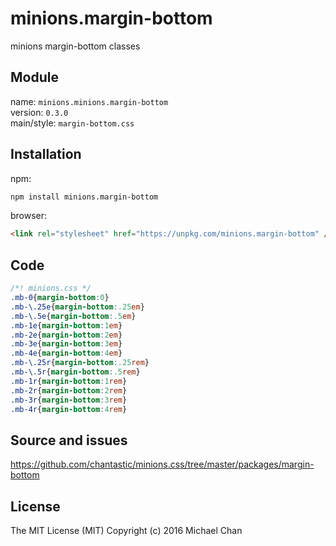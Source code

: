 # minions.margin-bottom
minions margin-bottom classes

## Module
name: `minions.minions.margin-bottom`  
version: `0.3.0`  
main/style: `margin-bottom.css`  

## Installation
npm:
```bash
npm install minions.margin-bottom
```

browser:
```html
<link rel="stylesheet" href="https://unpkg.com/minions.margin-bottom" />
```

## Code
```css
/*! minions.css */
.mb-0{margin-bottom:0}
.mb-\.25e{margin-bottom:.25em}
.mb-\.5e{margin-bottom:.5em}
.mb-1e{margin-bottom:1em}
.mb-2e{margin-bottom:2em}
.mb-3e{margin-bottom:3em}
.mb-4e{margin-bottom:4em}
.mb-\.25r{margin-bottom:.25rem}
.mb-\.5r{margin-bottom:.5rem}
.mb-1r{margin-bottom:1rem}
.mb-2r{margin-bottom:2rem}
.mb-3r{margin-bottom:3rem}
.mb-4r{margin-bottom:4rem}

```

## Source and issues

https://github.com/chantastic/minions.css/tree/master/packages/margin-bottom

## License

The MIT License (MIT)
Copyright (c) 2016 Michael Chan